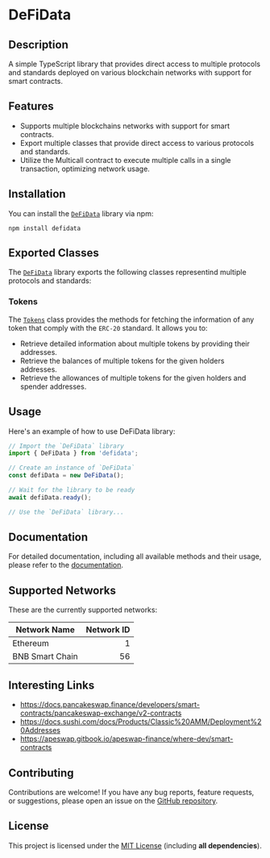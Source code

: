 # DeFiData

## Description

A simple TypeScript library that provides direct access to multiple protocols and standards deployed on various blockchain networks with support for smart contracts.

## Features

- Supports multiple blockchains networks with support for smart contracts.
- Export multiple classes that provide direct access to various protocols and standards.
- Utilize the Multicall contract to execute multiple calls in a single transaction, optimizing network usage.

## Installation

You can install the [`DeFiData`](https://scorpiotm.github.io/defidata/classes/DeFiData.html) library via npm:

```shell
npm install defidata
```

## Exported Classes

The [`DeFiData`](https://scorpiotm.github.io/defidata/classes/DeFiData.html) library exports the following classes representind multiple protocols and standards:

### Tokens

The [`Tokens`](https://scorpiotm.github.io/defidata/classes/Tokens.html) class provides the methods for fetching the information of any token that comply with the `ERC-20` standard. It allows you to:

- Retrieve detailed information about multiple tokens by providing their addresses.
- Retrieve the balances of multiple tokens for the given holders addresses.
- Retrieve the allowances of multiple tokens for the given holders and spender addresses.

## Usage

Here's an example of how to use DeFiData library:

```javascript
// Import the `DeFiData` library
import { DeFiData } from 'defidata';

// Create an instance of `DeFiData`
const defiData = new DeFiData();

// Wait for the library to be ready
await defiData.ready();

// Use the `DeFiData` library...
```

## Documentation

For detailed documentation, including all available methods and their usage, please refer to the [documentation](https://scorpiotm.github.io/defidata).

## Supported Networks

These are the currently supported networks:

| Network Name    | Network ID |
|-----------------|-----------:|
| Ethereum        |          1 |
| BNB Smart Chain |         56 |

## Interesting Links

- https://docs.pancakeswap.finance/developers/smart-contracts/pancakeswap-exchange/v2-contracts
- https://docs.sushi.com/docs/Products/Classic%20AMM/Deployment%20Addresses
- https://apeswap.gitbook.io/apeswap-finance/where-dev/smart-contracts

## Contributing

Contributions are welcome! If you have any bug reports, feature requests, or suggestions, please open an issue on the [GitHub repository](https://github.com/ScorpioTM/defidata).

## License

This project is licensed under the [MIT License](LICENSE) (including **all dependencies**).

